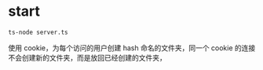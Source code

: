 # start

`ts-node server.ts`

使用 cookie，为每个访问的用户创建 hash 命名的文件夹，同一个 cookie 的连接不会创建新的文件夹，而是放回已经创建的文件夹，
